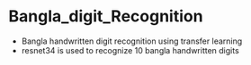 # Bangla_digit_Recognition
* Bangla handwritten digit recognition using transfer learning
* resnet34 is used to recognize 10 bangla handwritten digits
